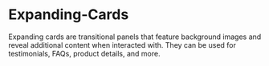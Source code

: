# Expanding-Cards
Expanding cards are transitional panels that feature background images and reveal additional content when interacted with. They can be used for testimonials, FAQs, product details, and more.
